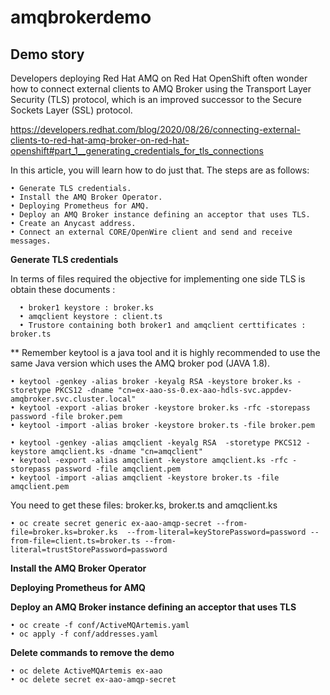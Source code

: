 # amqbrokerdemo

##  Demo story

Developers deploying Red Hat AMQ on Red Hat OpenShift often wonder how to connect external clients to AMQ Broker using the Transport Layer Security (TLS) protocol, which is an improved successor to the Secure Sockets Layer (SSL) protocol.

https://developers.redhat.com/blog/2020/08/26/connecting-external-clients-to-red-hat-amq-broker-on-red-hat-openshift#part_1__generating_credentials_for_tls_connections

In this article, you will learn how to do just that. The steps are as follows:

    • Generate TLS credentials.
    • Install the AMQ Broker Operator.
    • Deploying Prometheus for AMQ.
    • Deploy an AMQ Broker instance defining an acceptor that uses TLS.
    • Create an Anycast address.
    • Connect an external CORE/OpenWire client and send and receive messages.

**Generate TLS credentials**

In terms of files required the objective for implementing one side TLS is obtain these documents : 


      • broker1 keystore : broker.ks
      • amqclient keystore : client.ts
      • Trustore containing both broker1 and amqclient certtificates : broker.ts
  
** Remember keytool is a java tool and it is highly recommended to use the same Java version which uses the AMQ broker pod (JAVA 1.8). 


    • keytool -genkey -alias broker -keyalg RSA -keystore broker.ks -storetype PKCS12 -dname "cn=ex-aao-ss-0.ex-aao-hdls-svc.appdev-amqbroker.svc.cluster.local"
    • keytool -export -alias broker -keystore broker.ks -rfc -storepass password -file broker.pem
    • keytool -import -alias broker -keystore broker.ts -file broker.pem 

    • keytool -genkey -alias amqclient -keyalg RSA  -storetype PKCS12 -keystore amqclient.ks -dname "cn=amqclient"
    • keytool -export -alias amqclient -keystore amqclient.ks -rfc -storepass password -file amqclient.pem
    • keytool -import -alias amqclient -keystore broker.ts -file amqclient.pem 

You need to get these files: broker.ks, broker.ts and amqclient.ks

    • oc create secret generic ex-aao-amqp-secret --from-file=broker.ks=broker.ks  --from-literal=keyStorePassword=password --from-file=client.ts=broker.ts --from-literal=trustStorePassword=password   
    

**Install the AMQ Broker Operator**   

**Deploying Prometheus for AMQ**

**Deploy an AMQ Broker instance defining an acceptor that uses TLS**
 
    • oc create -f conf/ActiveMQArtemis.yaml 
    • oc apply -f conf/addresses.yaml 
    
**Delete commands to remove the demo**        

    • oc delete ActiveMQArtemis ex-aao
    • oc delete secret ex-aao-amqp-secret
 
 
 
 
 




